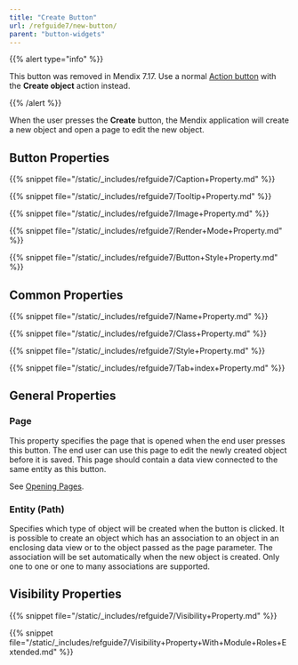 ```yaml
---
title: "Create Button"
url: /refguide7/new-button/
parent: "button-widgets"
---
```


{{% alert type="info" %}}

This button was removed in Mendix 7.17. Use a normal [Action button](/refguide7/action-button/) with the **Create object** action instead.

{{% /alert %}}

When the user presses the **Create** button, the Mendix application will create a new object and open a page to edit the new object.

## Button Properties

{{% snippet file="/static/_includes/refguide7/Caption+Property.md" %}}

{{% snippet file="/static/_includes/refguide7/Tooltip+Property.md" %}}

{{% snippet file="/static/_includes/refguide7/Image+Property.md" %}}

{{% snippet file="/static/_includes/refguide7/Render+Mode+Property.md" %}}

{{% snippet file="/static/_includes/refguide7/Button+Style+Property.md" %}}

## Common Properties

{{% snippet file="/static/_includes/refguide7/Name+Property.md" %}}

{{% snippet file="/static/_includes/refguide7/Class+Property.md" %}}

{{% snippet file="/static/_includes/refguide7/Style+Property.md" %}}

{{% snippet file="/static/_includes/refguide7/Tab+index+Property.md" %}}

## General Properties

### Page

This property specifies the page that is opened when the end user presses this button. The end user can use this page to edit the newly created object before it is saved. This page should contain a data view connected to the same entity as this button.

See [Opening Pages](/refguide7/opening-pages/).

### Entity (Path)

Specifies which type of object will be created when the button is clicked. It is possible to create an object which has an association to an object in an enclosing data view or to the object passed as the page parameter. The association will be set automatically when the new object is created. Only one to one or one to many associations are supported.

## Visibility Properties

{{% snippet file="/static/_includes/refguide7/Visibility+Property.md" %}}

{{% snippet file="/static/_includes/refguide7/Visibility+Property+With+Module+Roles+Extended.md" %}}
